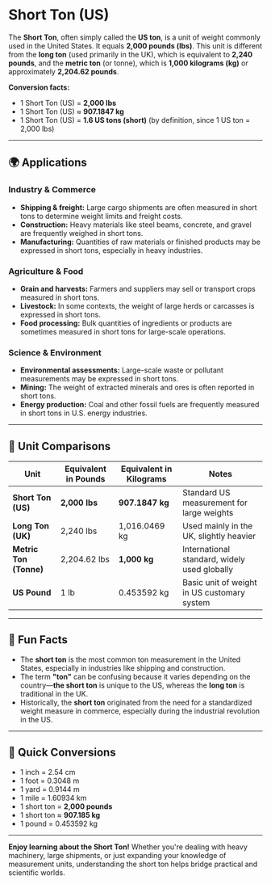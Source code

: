 # Short Ton (US)

The **Short Ton**, often simply called the **US ton**, is a unit of weight commonly used in the United States. It equals **2,000 pounds (lbs)**. This unit is different from the **long ton** (used primarily in the UK), which is equivalent to **2,240 pounds**, and the **metric ton** (or tonne), which is **1,000 kilograms (kg)** or approximately **2,204.62 pounds**.

**Conversion facts:**
- 1 Short Ton (US) = **2,000 lbs**
- 1 Short Ton (US) ≈ **907.1847 kg**
- 1 Short Ton (US) = **1.6 US tons (short)** (by definition, since 1 US ton = 2,000 lbs)

---

## 🌍 Applications

### Industry & Commerce
- **Shipping & freight:** Large cargo shipments are often measured in short tons to determine weight limits and freight costs.
- **Construction:** Heavy materials like steel beams, concrete, and gravel are frequently weighed in short tons.
- **Manufacturing:** Quantities of raw materials or finished products may be expressed in short tons, especially in heavy industries.

### Agriculture & Food
- **Grain and harvests:** Farmers and suppliers may sell or transport crops measured in short tons.
- **Livestock:** In some contexts, the weight of large herds or carcasses is expressed in short tons.
- **Food processing:** Bulk quantities of ingredients or products are sometimes measured in short tons for large-scale operations.

### Science & Environment
- **Environmental assessments:** Large-scale waste or pollutant measurements may be expressed in short tons.
- **Mining:** The weight of extracted minerals and ores is often reported in short tons.
- **Energy production:** Coal and other fossil fuels are frequently measured in short tons in U.S. energy industries.

---

## 📏 Unit Comparisons

| Unit                | Equivalent in Pounds | Equivalent in Kilograms | Notes                                              |
|---------------------|------------------------|-------------------------|---------------------------------------------------|
| **Short Ton (US)** | **2,000 lbs**          | **907.1847 kg**         | Standard US measurement for large weights       |
| **Long Ton (UK)**  | 2,240 lbs              | 1,016.0469 kg          | Used mainly in the UK, slightly heavier         |
| **Metric Ton (Tonne)** | 2,204.62 lbs      | **1,000 kg**           | International standard, widely used globally  |
| **US Pound**       | 1 lb                   | 0.453592 kg            | Basic unit of weight in US customary system    |

---

## 🌟 Fun Facts

- The **short ton** is the most common ton measurement in the United States, especially in industries like shipping and construction.
- The term **"ton"** can be confusing because it varies depending on the country—**the short ton** is unique to the US, whereas the **long ton** is traditional in the UK.
- Historically, the **short ton** originated from the need for a standardized weight measure in commerce, especially during the industrial revolution in the US.

---

## 🔄 Quick Conversions

- 1 inch = 2.54 cm
- 1 foot = 0.3048 m
- 1 yard = 0.9144 m
- 1 mile = 1.60934 km
- 1 short ton = **2,000 pounds**
- 1 short ton ≈ **907.185 kg**
- 1 pound = 0.453592 kg

---

**Enjoy learning about the Short Ton!** Whether you're dealing with heavy machinery, large shipments, or just expanding your knowledge of measurement units, understanding the short ton helps bridge practical and scientific worlds.